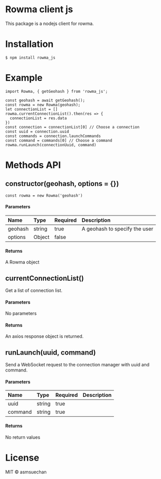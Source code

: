 # Rowma client js
This package is a nodejs client for rowma.

# Installation
```
$ npm install rowma_js
```

# Example
```nodejs
import Rowma, { getGeohash } from 'rowma_js';

const geohash = await getGeohash();
const rowma = new Rowma(geohash);
let connectionList = []
rowma.currentConnectionList().then(res => {
  connectionList = res.data
})
const connection = connectionList[0] // Choose a connection
const uuid = connection.uuid
const commands = connection.launchCommands
const command = commands[0] // Choose a command
rowma.runLaunch(connectionUuid, command)
```

# Methods API
## constructor(geohash, options = {})
```nodejs
const rowma = new Rowma('geohash')
```

#### Parameters
|Name|Type|Required|Description|
|:-|:-|:-|:-|
|geohash|string|true|A geohash to specify the user|
|options|Object|false||

#### Returns
A Rowma object

## currentConnectionList()
Get a list of connection list.

#### Parameters
No parameters

#### Returns
An axios response object is returned.

## runLaunch(uuid, command)
Send a WebSocket request to the connection manager with uuid and command.

#### Parameters
|Name|Type|Required|Description|
|:-|:-|:-|:-|
|uuid|string|true||
|command|string|true||

#### Returns
No return values

# License
MIT © asmsuechan
